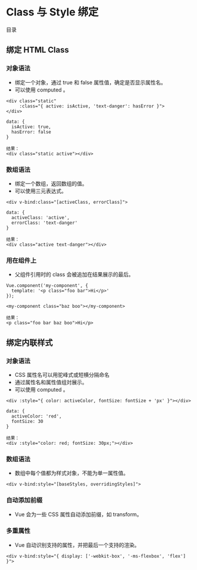 # Class 与 Style 绑定

目录

## 绑定 HTML Class

### 对象语法

- 绑定一个对象，通过 true 和 false 属性值，确定是否显示属性名。
- 可以使用 computed 。

```
<div class="static"
     :class="{ active: isActive, 'text-danger': hasError }">
</div>

data: {
  isActive: true,
  hasError: false
}

结果：
<div class="static active"></div>
```

### 数组语法

- 绑定一个数组，返回数组的值。
- 可以使用三元表达式。

```
<div v-bind:class="[activeClass, errorClass]">

data: {
  activeClass: 'active',
  errorClass: 'text-danger'
}

结果：
<div class="active text-danger"></div>
```

### 用在组件上

- 父组件引用时的 class 会被追加在结果展示的最后。

```
Vue.component('my-component', {
  template: '<p class="foo bar">Hi</p>'
});

<my-component class="baz boo"></my-component>

结果：
<p class="foo bar baz boo">Hi</p>
```

## 绑定内联样式

### 对象语法

- CSS 属性名可以用驼峰式或短横分隔命名
- 通过属性名和属性值组対展示。
- 可以使用 computed 。

```
<div :style="{ color: activeColor, fontSize: fontSize + 'px' }"></div>

data: {
  activeColor: 'red',
  fontSize: 30
}

结果：
<div :style="color: red; fontSize: 30px;"></div>
```


### 数组语法

- 数组中每个值都为样式对象，不能为单一属性值。

```
<div v-bind:style="[baseStyles, overridingStyles]">
```

### 自动添加前缀

- Vue 会为一些 CSS 属性自动添加前缀，如 transform。

### 多重属性

- Vue 自动识别支持的属性，并把最后一个支持的渲染。

```
<div v-bind:style="{ display: ['-webkit-box', '-ms-flexbox', 'flex'] }">
```
